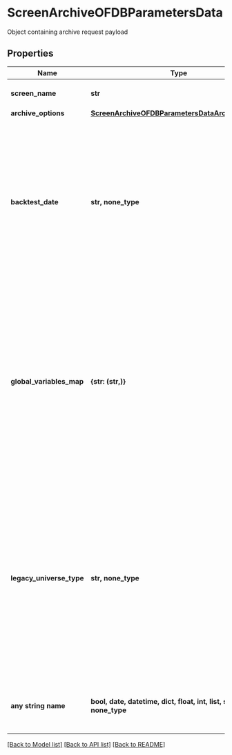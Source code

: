 # ScreenArchiveOFDBParametersData

Object containing archive request payload

## Properties
Name | Type | Description | Notes
------------ | ------------- | ------------- | -------------
**screen_name** | **str** | Full file path to a valid screen | 
**archive_options** | [**ScreenArchiveOFDBParametersDataArchiveOptions**](ScreenArchiveOFDBParametersDataArchiveOptions.md) |  | [optional] 
**backtest_date** | **str, none_type** | Specifies the backtest date used when running the screen, replacing   the backtest date saved in the screen, can be written in YYYYMMDD,   MM/DD/YYYY or relative (0, -1, 0/-1/0) format. Requires additional access to use. | [optional] 
**global_variables_map** | **{str: (str,)}** | Modifies existing global variables for this calculation request, temporarily adds them if they do not already exist Variable names can only contain the characters A-Z (case insensitive). Variable values must be non-empty. | [optional] 
**legacy_universe_type** | **str, none_type** | Universe type to open a Screen 1.0 document with\\ &#x60;equity&#x60;: Uses the equity universe from the Screen 1.0 document.\\ &#x60;debt&#x60;: Uses the debt universe from the Screen 1.0 document.\\ &#x60;fund&#x60;: Uses the fund universe from the Screen 1.0 document. | [optional]  if omitted the server will use the default value of "equity"
**any string name** | **bool, date, datetime, dict, float, int, list, str, none_type** | any string name can be used but the value must be the correct type | [optional]

[[Back to Model list]](../README.md#documentation-for-models) [[Back to API list]](../README.md#documentation-for-api-endpoints) [[Back to README]](../README.md)


